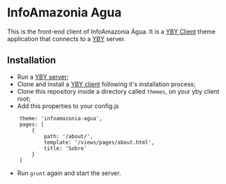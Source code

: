 # InfoAmazonia Agua
This is the front-end client of InfoAmazonia Água. It is a [YBY Client](http://github.com/oeco/yby-client) theme application that connects to a [YBY](http://github.com/oeco/yby) server.

## Installation

 - Run a [YBY server](http://github.com/oeco/yby);
 - Clone and install a [YBY client](http://github.com/oeco/yby-client) following it's installation process;
 - Clone this repository inside a directory called `themes`, on your yby client root;
 - Add this properties to your config.js 
```
   	theme: 'infoamazonia-agua',
	pages: [
		{
			path: '/about/',
			template: '/views/pages/about.html',
			title: 'Sobre'
		}
	]
```
 - Run `grunt` again and start the server.
